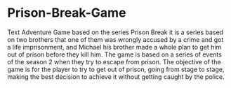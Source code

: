 # Prison-Break-Game
Text Adventure Game based on the series Prison Break it is a series based on two brothers that one of them was wrongly accused by a crime and got a life imprisonment, and Michael his brother made a whole plan to get him out of prison before they kill him. The game is based on a series of events of the season 2 when they try to escape from prison.  The objective of the game is for the player to try to get out of prison, going from stage to stage, making the best decision to achieve it without getting caught by the police. 
